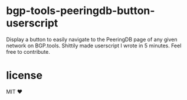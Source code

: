 # bgp-tools-peeringdb-button-userscript
Display a button to easily navigate to the PeeringDB page of any given network on BGP.tools. Shittily made userscript I wrote in 5 minutes. Feel free to contribute.

# license
MIT ❤️
